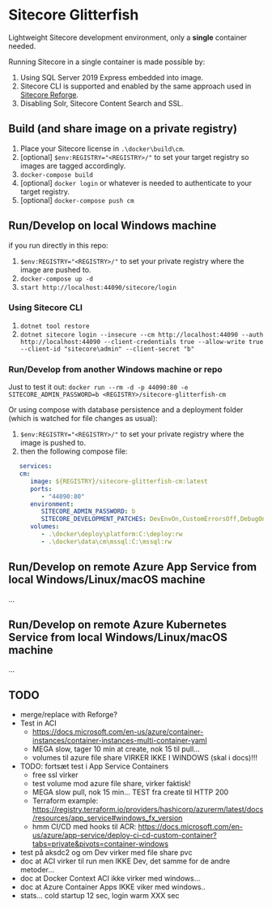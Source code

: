 # Sitecore Glitterfish

Lightweight Sitecore development environment, only a **single** container needed.

Running Sitecore in a single container is made possible by:

1. Using SQL Server 2019 Express embedded into image.
1. Sitecore CLI is supported and enabled by the same approach used in [Sitecore Reforge](https://github.com/pbering/sitecore-reforge).
1. Disabling Solr, Sitecore Content Search and SSL.

## Build (and share image on a private registry)

1. Place your Sitecore license in `.\docker\build\cm`.
1. [optional] `$env:REGISTRY="<REGISTRY>/"` to set your target registry so images are tagged accordingly.
1. `docker-compose build`
1. [optional] `docker login` or whatever is needed to authenticate to your target registry.
1. [optional] `docker-compose push cm`

## Run/Develop on local Windows machine

if you run directly in this repo:

1. `$env:REGISTRY="<REGISTRY>/"` to set your private registry where the image are pushed to.
1. `docker-compose up -d`
1. `start http://localhost:44090/sitecore/login`

### Using Sitecore CLI

1. `dotnet tool restore`
1. `dotnet sitecore login --insecure --cm http://localhost:44090 --auth http://localhost:44090 --client-credentials true --allow-write true --client-id "sitecore\admin" --client-secret "b"`

### Run/Develop from another Windows machine or repo

Just to test it out: `docker run --rm -d -p 44090:80 -e SITECORE_ADMIN_PASSWORD=b <REGISTRY>/sitecore-glitterfish-cm`

Or using compose with database persistence and a deployment folder (which is watched for file changes as usual):

1. `$env:REGISTRY="<REGISTRY>/"` to set your private registry where the image is pushed to.
1. then the following compose file:

```yml
   services:
   cm:
      image: ${REGISTRY}/sitecore-glitterfish-cm:latest
      ports:
         - "44090:80"
      environment:
         SITECORE_ADMIN_PASSWORD: b
         SITECORE_DEVELOPMENT_PATCHES: DevEnvOn,CustomErrorsOff,DebugOn,RobotDetectionOff
      volumes:
         - .\docker\deploy\platform:C:\deploy:rw
         - .\docker\data\cm\mssql:C:\mssql:rw
```

## Run/Develop on remote Azure App Service from local Windows/Linux/macOS machine

...

## Run/Develop on remote Azure Kubernetes Service from local Windows/Linux/macOS machine

...

## TODO

- merge/replace with Reforge?
- Test in ACI
  - <https://docs.microsoft.com/en-us/azure/container-instances/container-instances-multi-container-yaml>
  - MEGA slow, tager 10 min at create, nok 15 til pull...
  - volumes til azure file share VIRKER IKKE I WINDOWS (skal i docs)!!!
- TODO: fortsæt test i App Service Containers
  - free ssl virker
  - test volume mod azure file share, virker faktisk!
  - MEGA slow pull, nok 15 min... TEST fra create til HTTP 200
  - Terraform example: <https://registry.terraform.io/providers/hashicorp/azurerm/latest/docs/resources/app_service#windows_fx_version>
  - hmm CI/CD med hooks til ACR: <https://docs.microsoft.com/en-us/azure/app-service/deploy-ci-cd-custom-container?tabs=private&pivots=container-windows>
- test på aksdc2 og om Dev virker med file share pvc
- doc at ACI virker til run men IKKE Dev, det samme for de andre metoder...
- doc at Docker Context ACI ikke virker med windows...
- doc at Azure Container Apps IKKE viker med windows..
- stats... cold startup 12 sec, login warm XXX sec
